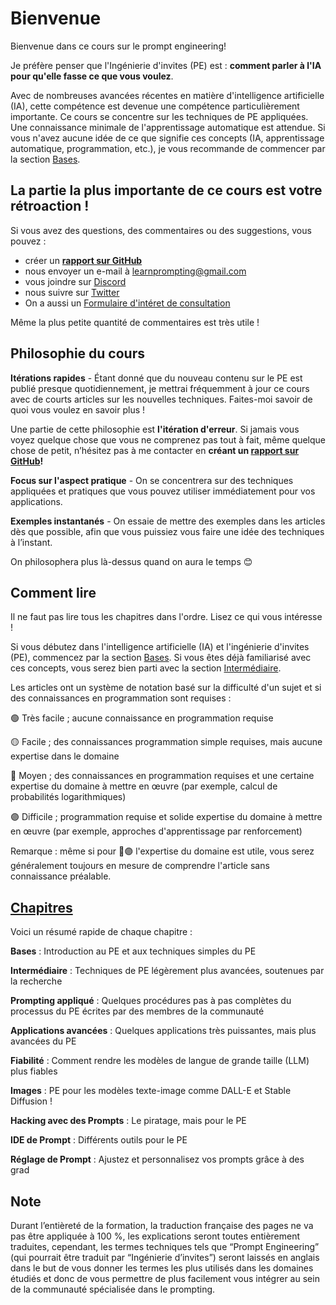 # Bienvenue

Bienvenue dans ce cours sur le prompt engineering!

Je préfère penser que l'Ingénierie d'invites (PE) est : **comment parler à l'IA pour qu'elle fasse ce que vous voulez**.

Avec de nombreuses avancées récentes en matière d'intelligence artificielle (IA), cette compétence est devenue une compétence particulièrement importante. Ce cours se concentre sur les techniques de PE appliquées. Une connaissance minimale de l'apprentissage automatique est attendue. Si vous n'avez aucune idée de ce que signifie ces concepts (IA, apprentissage automatique, programmation, etc.), je vous recommande de commencer par la section [Bases](https://learnprompting.org/fr/docs/category/-basics).

## La partie la plus importante de ce cours est votre rétroaction !

Si vous avez des questions, des commentaires ou des suggestions, vous pouvez :

- créer un [**rapport sur GitHub**](https://github.com/trigaten/Learn_Prompting/issues/new/choose)
- nous envoyer un e-mail à [learnprompting@gmail.com](mailto:learnprompting@gmail.com)
- vous joindre sur [Discord](https://learnprompting.org/discord)
- nous suivre sur [Twitter](https://twitter.com/learn_prompting)
- On a aussi un [Formulaire d'intéret de consultation](https://learnprompting.org/consulting)

Même la plus petite quantité de commentaires est très utile !

## Philosophie du cours

**Itérations rapides** - Étant donné que du nouveau contenu sur le PE est publié presque quotidiennement, je mettrai fréquemment à jour ce cours avec de courts articles sur les nouvelles techniques. Faites-moi savoir de quoi vous voulez en savoir plus !

Une partie de cette philosophie est **l'itération d'erreur**. Si jamais vous voyez quelque chose que vous ne comprenez pas tout à fait, même quelque chose de petit, n’hésitez pas à me contacter en **créant un [rapport sur GitHub](https://github.com/trigaten/Learn_Prompting/issues/new/choose)!**

**Focus sur l'aspect pratique** - On se concentrera sur des techniques appliquées et pratiques que vous pouvez utiliser immédiatement pour vos applications.

**Exemples instantanés** - On essaie de mettre des exemples dans les articles dès que possible, afin que vous puissiez vous faire une idée des techniques à l’instant.

On philosophera plus là-dessus quand on aura le temps 😊

## Comment lire

Il ne faut pas lire tous les chapitres dans l'ordre. Lisez ce qui vous intéresse !

Si vous débutez dans l'intelligence artificielle (IA) et l'ingénierie d'invites (PE), commencez par la section [Bases](https://learnprompting.org/fr/docs/category/-basics). Si vous êtes déjà familiarisé avec ces concepts, vous serez bien parti avec la section [Intermédiaire](https://learnprompting.org/fr/docs/category/%EF%B8%8F-intermediate).

Les articles ont un système de notation basé sur la difficulté d'un sujet et si des connaissances en programmation sont requises :

🟢 Très facile ; aucune connaissance en programmation requise

🟡 Facile ; des connaissances programmation simple requises, mais aucune expertise dans le domaine

🔴 Moyen ; des connaissances en programmation requises et une certaine expertise du domaine à mettre en œuvre (par exemple, calcul de probabilités logarithmiques)

🟣 Difficile ; programmation requise et solide expertise du domaine à mettre en œuvre (par exemple, approches d'apprentissage par renforcement)

Remarque : même si pour 🔴🟣 l'expertise du domaine est utile, vous serez généralement toujours en mesure de comprendre l'article sans connaissance préalable.

## [Chapitres](https://learnprompting.org/docs/intro#chapters)

Voici un résumé rapide de chaque chapitre :

**Bases** : Introduction au PE et aux techniques simples du PE

**Intermédiaire** : Techniques de PE légèrement plus avancées, soutenues par la recherche

**Prompting appliqué** : Quelques procédures pas à pas complètes du processus du PE écrites par des membres de la communauté

**Applications avancées** : Quelques applications très puissantes, mais plus avancées du PE

**Fiabilité** : Comment rendre les modèles de langue de grande taille (LLM) plus fiables

**Images** : PE pour les modèles texte-image comme DALL-E et Stable Diffusion !

**Hacking avec des Prompts** : Le piratage, mais pour le PE

**IDE de Prompt** : Différents outils pour le PE

**Réglage de Prompt** : Ajustez et personnalisez vos prompts grâce à des grad

## Note

Durant l’entièreté de la formation, la traduction française des pages ne va pas être appliquée à 100 %, les explications seront toutes entièrement traduites, cependant, les termes techniques tels que “Prompt Engineering” (qui pourrait être traduit par “Ingénierie d’invites”) seront laissés en anglais dans le but de vous donner les termes les plus utilisés dans les domaines étudiés et donc de vous permettre de plus facilement vous intégrer au sein de la communauté spécialisée dans le prompting.
